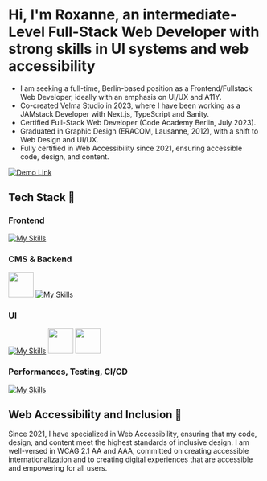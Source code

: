# Hi, I'm Roxanne, an intermediate-Level Full-Stack Web Developer with strong skills in UI systems and web accessibility
- I am seeking a full-time, Berlin-based position as a Frontend/Fullstack Web Developer, ideally with an emphasis on UI/UX and A11Y.
- Co-created Velma Studio in 2023, where I have been working as a JAMstack Developer with Next.js, TypeScript and Sanity.
- Certified Full-Stack Web Developer (Code Academy Berlin, July 2023).
- Graduated in Graphic Design (ERACOM, Lausanne, 2012), with a shift to Web Design and UI/UX.
- Fully certified in Web Accessibility since 2021, ensuring accessible code, design, and content.


<a href="https://github.com/ROXBOZ/pvssy-talk-app-router">
  <img src="https://img.shields.io/badge/SEE%20THE%20DEMO-FF1493?style=for-the-badge&logo=rocket&logoColor=white" alt="Demo Link"/>
</a>



 
## Tech Stack 🍜
### Frontend
[![My Skills](https://skillicons.dev/icons?i=html,css,js,ts,react,nextjs)](https://skillicons.dev)  
### CMS & Backend
<img src="https://www.svgrepo.com/show/354309/sanity.svg" width="50"/> [![My Skills](https://skillicons.dev/icons?i=mongodb,express,nodejs,graphql,firebase)](https://skillicons.dev)  

### UI
[![My Skills](https://skillicons.dev/icons?i=figma,sass,tailwind)](https://skillicons.dev) 
<img src="https://www.svgrepo.com/show/354397/storybook-icon.svg" width="50" />
<img src="https://webcurate.co/assets/images/tool-favicons/CNEpncJ.webp" width="50" />


### Performances, Testing, CI/CD
[![My Skills](https://skillicons.dev/icons?i=jest,git,github,jenkins)](https://skillicons.dev) 


## Web Accessibility and Inclusion 🫚
Since 2021, I have specialized in Web Accessibility, ensuring that my code, design, and content meet the highest standards of inclusive design. I am well-versed in WCAG 2.1 AA and AAA, committed on creating accessible internationalization and to creating digital experiences that are accessible and empowering for all users.
